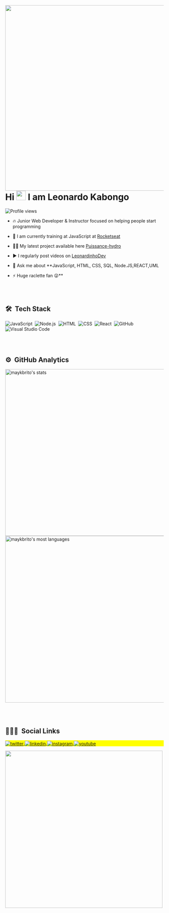 <img align="right" height="590em" src="https://raw.githubusercontent.com/gist/maykbrito/618ef18e3bbb7cdfd200f3a4fc1aabc6/raw/201d47c76006c99fe0dc55ea92e76bdca5537f08/githubcard.svg"/>
<h1 align="left">Hi <img src="https://raw.githubusercontent.com/kaueMarques/kaueMarques/master/hi.gif" width="30px"> I am Leonardo Kabongo</h1>
<p align="left"> <img src="https://komarev.com/ghpvc/?username=maykbrito&color=yellow" alt="Profile views" /> </p>

- 🔥 Junior Web Developer & Instructor focused on helping people start programming 

- 🔭 I am currently training at JavaScript at [Rocketseat](https://www.rocketseat.com.br/discover)

- 👨‍💻 My latest project available here [Puissance-hydro](https://puissance-hydro.fr/)

- ▶️ I regularly post videos on [LeonardinhoDev](https://www.youtube.com/channel/UCvjq_D_7edeI5zHV6uANLgg/featured)

- 💬 Ask me about **JavaScript, HTML, CSS, SQL, Node.JS,REACT,UML

- ⚡ Huge raclette fan 😜**

<br><br>

## 🛠 &nbsp;Tech Stack

![JavaScript](https://img.shields.io/badge/-JavaScript-05122A?style=flat&logo=javascript)&nbsp;
![Node.js](https://img.shields.io/badge/-Node.js-05122A?style=flat&logo=node.js)&nbsp;
![HTML](https://img.shields.io/badge/-HTML-05122A?style=flat&logo=HTML5)&nbsp;
![CSS](https://img.shields.io/badge/-CSS-05122A?style=flat&logo=CSS3&logoColor=1572B6)&nbsp;
![React](https://img.shields.io/badge/-React-05122A?style=flat&logo=react)&nbsp;
![GitHub](https://img.shields.io/badge/-GitHub-05122A?style=flat&logo=github)&nbsp;
![Visual Studio Code](https://img.shields.io/badge/-Visual%20Studio%20Code-05122A?style=flat&logo=visual-studio-code&logoColor=007ACC)&nbsp;



<br><br>

## ⚙️ &nbsp;GitHub Analytics

<p align="left">
<img width="530em" src="https://github-readme-stats.vercel.app/api?username=leonardo75018&show_icons=true&theme=vision-friendly-dark" alt="maykbrito's stats"/>
<img width="530em" src="https://github-readme-stats.vercel.app/api/top-langs/?username=leonardo75018&layout=compact&theme=vision-friendly-dark" alt="maykbrito's most languages"/>
</p>

<br><br>

## 👨🏽‍🦲 &nbsp;Social Links

<p align="left" style="background:yellow">

<a href="https://twitter.com/leonard46220089" target="_blank">
  <img align="center" src="https://img.shields.io/badge/-leonardinhoDev-05122A?style=flat&logo=twitter" alt="twitter"/>  
</a>
<a href="https://www.linkedin.com/in/leonardo-antonio-maundo-kabongo-0a9141182/" target="_blank">
  <img align="center" src="https://img.shields.io/badge/-leonardoKabongo-05122A?style=flat&logo=linkedin" alt="linkedin"/>
</a>
<a href="https://www.instagram.com/leonardinhodev/" target="_blank">
 <img align="center" src="https://img.shields.io/badge/-leonardinhodev-05122A?style=flat&logo=instagram" alt="instagram"/>
</a>
<a href="https://www.youtube.com/channel/UCvjq_D_7edeI5zHV6uANLgg/featured" target="_blank">
 <img align="center" src="https://img.shields.io/badge/-leonardinhoDev-05122A?style=flat&logo=youtube" alt="youtube"/>
</a>
</p>

<img width="500em" src="https://github-readme-twitter-gazf.vercel.app/api?id=leonard46220089&layout=wide&show_reply=off&show_retweet=off" />



